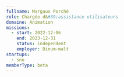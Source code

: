 ```yaml
---
fullname: Margaux Porché
role: Chargée d&#39;assistance utilisateurs
domaine: Animation
missions:
  - start: 2022-12-06
    end: 2023-12-31
    status: independent
    employer: Dinum-malt
startups:
  - snu
memberType: beta
---
```


